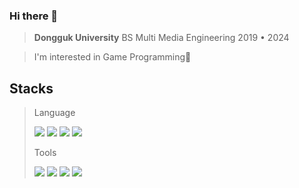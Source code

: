### Hi there 👋
> **Dongguk University**
> BS Multi Media Engineering
> 2019 • 2024

>I'm interested in Game Programming👾
> 

## Stacks
>
>Language
>
><img src="https://img.shields.io/badge/c-00C4CC?style=plastic-square&logo=c&logoColor=white"/> <img src="https://img.shields.io/badge/C++-E9568E?style=plastic-square&logo=C++&logoColor=white"/>  <img src="https://img.shields.io/badge/Python-7B68EE?style=plastic-square&logo=Python&logoColor=white"/> <img src="https://img.shields.io/badge/Java-FFDF6F?style=plastic-square&logo=Java&logoColor=white"/>
>
>Tools
>
><img src="https://img.shields.io/badge/Unreal Engine-000000?style=plastic-square&logo=Unreal Engine&logoColor=white"/> <img src="https://img.shields.io/badge/Unity-527FFF?style=plastic-square&logo=Unity&logoColor=white"/> <img src="https://img.shields.io/badge/Figma-A100FF?style=plastic-square&logo=Figma&logoColor=white"/> <img src="https://img.shields.io/badge/androidstudio-3DDC84?style=plastic-square&logo=androidstudio&logoColor=white"/>
<!--
**ddozakim/ddozakim** is a ✨ _special_ ✨ repository because its `README.md` (this file) appears on your GitHub profile.

Here are some ideas to get you started:

- 🔭 I’m currently working on ...
- 🌱 I’m currently learning ...
- 👯 I’m looking to collaborate on ...
- 🤔 I’m looking for help with ...
- 💬 Ask me about ...
- 📫 How to reach me: ...
- 😄 Pronouns: ...
- ⚡ Fun fact: ...
-->
